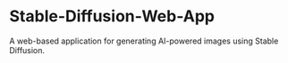 # Stable-Diffusion-Web-App
A web-based application for generating AI-powered images using Stable Diffusion.
